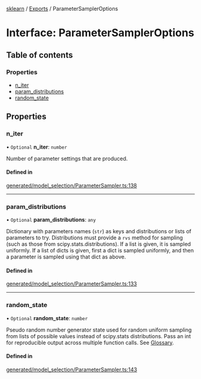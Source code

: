 [sklearn](../readme.md) / [Exports](../modules.md) / ParameterSamplerOptions

# Interface: ParameterSamplerOptions

## Table of contents

### Properties

- [n\_iter](ParameterSamplerOptions.md#n_iter)
- [param\_distributions](ParameterSamplerOptions.md#param_distributions)
- [random\_state](ParameterSamplerOptions.md#random_state)

## Properties

### n\_iter

• `Optional` **n\_iter**: `number`

Number of parameter settings that are produced.

#### Defined in

[generated/model_selection/ParameterSampler.ts:138](https://github.com/transitive-bullshit/scikit-learn-ts/blob/367336a/packages/sklearn/src/generated/model_selection/ParameterSampler.ts#L138)

___

### param\_distributions

• `Optional` **param\_distributions**: `any`

Dictionary with parameters names (`str`) as keys and distributions or lists of parameters to try. Distributions must provide a `rvs` method for sampling (such as those from scipy.stats.distributions). If a list is given, it is sampled uniformly. If a list of dicts is given, first a dict is sampled uniformly, and then a parameter is sampled using that dict as above.

#### Defined in

[generated/model_selection/ParameterSampler.ts:133](https://github.com/transitive-bullshit/scikit-learn-ts/blob/367336a/packages/sklearn/src/generated/model_selection/ParameterSampler.ts#L133)

___

### random\_state

• `Optional` **random\_state**: `number`

Pseudo random number generator state used for random uniform sampling from lists of possible values instead of scipy.stats distributions. Pass an int for reproducible output across multiple function calls. See [Glossary](../../glossary.html#term-random_state).

#### Defined in

[generated/model_selection/ParameterSampler.ts:143](https://github.com/transitive-bullshit/scikit-learn-ts/blob/367336a/packages/sklearn/src/generated/model_selection/ParameterSampler.ts#L143)
